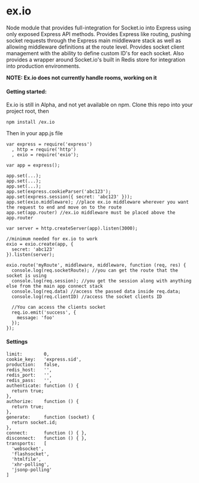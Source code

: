 ex.io
=====

Node module that provides full-integration for Socket.io into Express using only exposed Express API methods. Provides Express like routing, pushing socket requests through the Express main middleware stack as well as allowing middleware definitions at the route level. Provides socket client management with the ability to define custom ID's for each socket. Also provides a wrapper around Socket.io's built in Redis store for integration into production environments.

**NOTE: Ex.io does not currently handle rooms, working on it**

#### Getting started:

Ex.io is still in Alpha, and not yet available on npm. Clone this repo into your project root, then 

```
npm install /ex.io
```

Then in your app.js file

```
var express = require('express')
  , http = require('http')
  , exio = require('exio');
  
var app = express();
  
app.set(...);
app.set(...);
app.set(...);
app.set(express.cookieParser('abc123');
app.set(express.session({ secret: 'abc123' }));
app.set(exio.middleware); //place ex.io middleware wherever you want the request to end and move on to the route
app.set(app.router) //ex.io middleware must be placed above the app.router

var server = http.createServer(app).listen(3000);

//minimum needed for ex.io to work
exio = exio.create(app, {
  secret: 'abc123' 
}).listen(server);

exio.route('myRoute', middleware, middleware, function (req, res) {
  console.log(req.socketRoute); //you can get the route that the socket is using 
  console.log(req.session); //you get the session along with anything else from the main app connect stack
  console.log(req.data) //access the passed data inside req.data;
  console.log(req.clientID) //access the socket clients ID
  
  //You can access the clients socket
  req.io.emit('success', {
    message: 'foo'
  });
});

```

#### Settings

```
limit:        0, 
cookie_key:   'express.sid',
production:   false,
redis_host:   '',
redis_port:   '',
redis_pass:   '',
authenticate: function () { 
  return true;
},
authorize:    function () {
  return true;
},
generate:     function (socket) { 
  return socket.id;
},
connect:      function () { },
disconnect:   function () { },
transports:   [
  'websocket',
  'flashsocket',
  'htmlfile',
  'xhr-polling',
  'jsonp-polling'
]
```
